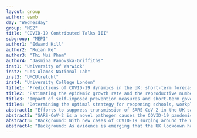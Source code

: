 ```yaml
---
layout: group
author: esmb
day: "Wednesday"
group: "MS2"
title: "COVID-19 Contributed Talks III"
subgroup: "MEPI"
author1: "Edward Hill"
author2: "Ruian Ke"
author3: "Thi Mui Pham"
author4: "Jasmina Panovska-Griffiths"
inst1: "University of Warwick"
inst2: "Los Alamos National Lab"
inst3: "UMCUtretcht"
inst4: "University College London"
title1: "Predictions of COVID-19 dynamics in the UK: short-term forecasting, analysis of potential exit strategies and impact of reopening schools"
title2: "Estimating the epidemic growth rate and the reproductive number R0 of SARS-CoV-2 and implications for vaccination"
title3: "Impact of self-imposed prevention measures and short-term government intervention on mitigating and delaying a COVID-19 epidemic"
title4: "Determining the optimal strategy for reopening schools, workplaces and society in the UK: modelling patterns of reopening, the impact of test and trace strategies and risk of occurrence of a secondary COVID-19 pandemic wave"
abstract1: "Efforts to suppress transmission of SARS-CoV-2 in the UK saw non-pharmaceutical interventions being invoked throughout March 2020, culminating in the application of lockdown measures. From mid-April, COVID-19 cases were declining and there was good evidence to suggest that the effective reproduction number had dropped below 1. A multi-phase relaxation plan to emerge from lockdown was put in place, including primary schools being scheduled to partially reopen in England on 1st June. Regarding the future course of the COVID-19 outbreak in the UK, mathematical models have provided, and continue to provide, short and long term forecasts to support evidence-based policymaking. We present a deterministic, age-structured transmission model for SARS-CoV-2 that uses real-time data on confirmed cases requiring hospital care and mortality to provide predictions on epidemic spread in ten regions of the UK. The model captures a range of age-dependent heterogeneities, reduced transmission from asymptomatic infections and produces a good fit to the key epidemic features over time. We illustrate how the model has been used to generate short-term predictions, assess potential lockdown exit strategies, and the impact of children returning to school. We found that significant relaxation of social distancing measures from 7th May could lead to a rapid resurgence of COVID-19 disease and the health system being quickly overwhelmed by a second epidemic wave. On reopening schools, whilst children returning to educational establishments results in more mixing between children and an increase in transmission of the disease, the magnitude of that increase can be low dependent upon the age-groups that return to school and the behaviour of the remaining population. Our work confirmed the effectiveness of stringent non-pharmaceutical measures in March 2020 to suppress the epidemic. It also provided support for the need for a cautious, measured approach to relaxation of lockdown measures, to support the health service through subduing demand on hospital beds. Finally, it indicated that any reopening of schools would result in increased mixing and infection amongst children and the wider population, although the opening of schools alone at that time was unlikely to push the value of R above one." 
abstract2: "SARS-CoV-2 is a novel pathogen causes the COVID-19 pandemic. Some of the basic epidemiological parameters, such as  the  exponential  epidemic  growth  rate  and  R0  are  debated.  We  collected  and  analyzed  data  from  China,  eight European  countries  and  the  US  using  a  variety  of  inference  approaches.  In  all  countries,  the  early  epidemic  grew exponentially  at  rates  between  0.19-0.29/day  (epidemic  doubling  times  between  2.4-3.7  days).  I  will  discuss  the appropriate serial intervals to estimate the basic reproductive number R0 and argue that existing evidence suggests a  highly  infectious  virus  with  an  R0  likely  between 4.0  and  7.1.  Further,  we  found  that similar  levels  of  intervention efforts  are needed,  no  matter  the goal  is  mitigation  or  containment. We further show that regular repeated vaccinations will be required to maintain herd immunity if the duration of protective immunity is consistent with other known coronaviruses and that individual-level heterogeneity in protective immunity can significantly affect vaccination policy."
abstract3: "Background: With new cases of COVID-19 surging around the world, many countries have to prepare for moving beyond the containment phase. Prediction of the effectiveness of non-case-based interventions for mitigating, delaying or preventing the epidemic is urgent, especially for countries affected by the ongoing seasonal influenza activity. Methods: We developed a deterministic transmission model to evaluate the impact of self-imposed pre- vention measures (handwashing, mask-wearing, and social distancing) due to the spread of COVID-19 awareness and of short-term government-imposed social distancing on the peak number of diagnoses, attack rate and time until the peak number of diagnoses. Findings: For fast awareness spread in the population, self-imposed measures can significantly reduce the attack rate, diminish and postpone the peak number of diagnoses. A large epidemic can be prevented if the efficacy of these measures exceeds 50%. For slow awareness spread, self-imposed measures reduce the peak number of diagnoses and attack rate but do not affect the timing of the peak. Short-term government policies on social distancing (e.g. community-wide quarantine) that are initiated early can only postpone the epidemic peak whereas later implementation can lead to a reduction of the attack rate and a flatter peak. Interpretation: Handwashing, mask-wearing and social distancing as a reaction to information dissem- ination about COVID-19 can be effective strategies to mitigate and delay the epidemic. We stress the importance of rapidly spreading awareness on the use of these self-imposed prevention measures in the population. Early-initiated short-term government-imposed social distancing can buy time for healthcare systems to prepare for an increasing COVID-19 burden."
abstract4: "Background: As evidence is emerging that the UK lockdown has slowed the spread of the pandemic, it is important to assess the impact of any changes in strategy, including school reopening and broader relaxation of physical distancing measures moving forward. This work uses an individual-based model to predict the impact of two possible strategies for reopening schools to all students (full-time versus part-time rotas) in the UK from September 2020, in combination with different assumptions about the scale-up of testing. Methods: We use Covasim, a stochastic agent-based model for transmission of COVID-19, calibrated to the UK epidemic. The model describes individuals’ contact networks stratified into household, school, workplace and community layers, and uses demographic and epidemiological data from the UK. We simulate six different scenarios, representing the combination of two school reopening strategies and three testing scenarios, and estimate the number of new infections, cases and deaths, as well as the effective reproduction number (R) under different strategies. To account for uncertainties within the stochastic simulation, we also simulated different levels of infectiousness of children and young adults under 20 years old compared to older ages. Findings: We found that with increased levels of testing (between 59% and 87% of symptomatic people tested at some point during an active COVID-19 infection, depending on the scenario), and effective contact tracing and isolation, an epidemic rebound may be prevented. Assuming 68% of contacts could be traced, we estimate that 75% of those with symptomatic infection would need to be diagnosed and isolated if schools return full-time in September, or 65% if a part-time rota system were used. If only 40% of contacts could be traced, these figures would increase to 87% and 75%, respectively.However, without such measures, reopening of schools together with gradual relaxing of the lockdown measures are likely to induce a secondary wave that would peak in December 2020 if schools open full-time in September, and in February 2021 if a part-time rota system were adopted. In either case, the secondary wave would result in R rising above 1 and a resulting secondary wave of infections 2-2.3 times the size of the original COVID-19 wave. When infectiousness of <20 year olds was varied from 100% to 50% of that of older ages, we still find that comprehensive and effective TTI would be required to avoid a secondary COVID-19 wave. Interpretation: To prevent a secondary COVID-19 wave, relaxation of physical distancing including reopening schools in the UK must be accompanied by large-scale  testing of symptomatic individuals and effective tracing of their contacts, followed by isolation of diagnosed individuals."
---
```


